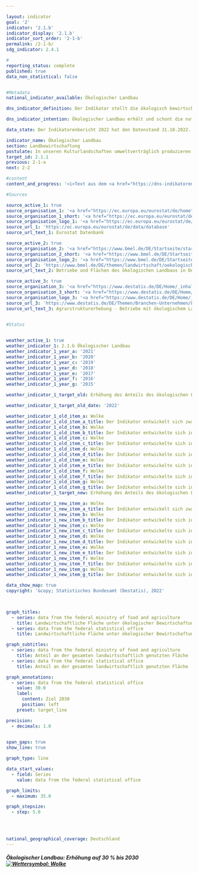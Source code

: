 ```yaml
---

layout: indicator    
goal: '2'    
indicator: '2.1.b'    
indicator_display: '2.1.b'    
indicator_sort_order: '2-1-b'    
permalink: /2-1-b/    
sdg_indicator: 2.4.1    

#
reporting_status: complete    
published: true    
data_non_statistical: false    


#Metadata    
national_indicator_available: Ökologischer Landbau    

dns_indicator_definition: Der Indikator stellt die ökologisch bewirtschaftete Fläche landwirtschaftlicher Betriebe, die dem Kontrollverfahren der <abbr title="Europäische Union">EU</abbr>-Rechtsvorschriften für den ökologischen Landbau unterliegen (Verordnung [EG] Nr. 834/2007&nbsp;und Durchführungsvorschriften), als Anteil an der gesamten landwirtschaftlich bewirtschafteten Fläche in Deutschland dar. Hierbei sind sowohl die voll auf ökologische Bewirtschaftung umgestellten als auch die noch in der Umstellung befindlichen Flächen einbezogen.    

dns_indicator_intention: Ökologischer Landbau erhält und schont die natürlichen Ressourcen in besonderem Maße, hat vielfältige positive Auswirkungen auf Natur, Klima und Umwelt und dient der Erzeugung qualitativ hochwertiger Lebensmittel. Deshalb soll bis zum Jahr 2030&nbsp;der Anteil landwirtschaftlicher Flächen unter ökologischer Bewirtschaftung 20&nbsp;% betragen.    

data_state: Der Indikatorenbericht 2022 hat den Datenstand 31.10.2022. Die Daten auf dieser Plattform werden regelmäßig aktualisiert, sodass online aktuellere Daten verfügbar sein können als im <a href="https://dns-indikatoren.de/assets/publications/reports/de/2022.pdf">Indikatorenbericht 2022</a> veröffentlicht.    

indicator_name: Ökologischer Landbau    
section: Landbewirtschaftung    
postulate: In unseren Kulturlandschaften umweltverträglich produzieren    
target_id: 2.1.1    
previous: 2-1-a    
next: 2-2    

#content     
content_and_progress: '<i>Text aus dem <a href="https://dns-indikatoren.de/assets/publications/reports/de/2022.pdf">Indikatorenbericht 2022&nbsp;</a></i><br><br>Die Daten zur ökologischen Bewirtschaftung werden sowohl von der Bundesanstalt für Landwirtschaft und Ernährung (<abbr title="Bundesanstalt für Landwirtschaft und Ernährung">BLE</abbr>) im Auftrag des Bundesministeriums für Ernährung und Landwirtschaft (<abbr title="Bundesministeriums für Ernährung und Landwirtschaft">BMEL</abbr>) als auch vom Statistischen Bundesamt ermittelt.<br><br>Vom Statistischen Bundesamt werden zur Ermittlung der ökologisch bewirtschafteten Fläche verschiedene Erhebungen herangezogen. Die Bezugsgröße für die Anteilsberechnung ist die landwirtschaftlich genutzte Fläche, welche jährlich im Rahmen der Bodennutzungshaupterhebung ermittelt wird. Die landwirtschaftlich genutzte Fläche umfasst alle landwirtschaftlich oder gärtnerisch genutzten Flächen. Gebäude- und Hofflächen der landwirtschaftlichen Betriebe sind demnach nicht in der Bezugsgröße enthalten.<br><br>Die Daten des <abbr title="Bundesministeriums für Ernährung und Landwirtschaft">BMEL</abbr> enthalten Angaben zur ökologisch bewirtschafteten Fläche, die von den Öko-Kontrollbehörden der Länder jährlich gemeldet werden. Stichtag ist der 31.12. eines Jahres. Alle Meldungen eines laufenden Jahres werden bis zu diesem Stichtag akkumuliert. In den Daten des <abbr title="Bundesministeriums für Ernährung und Landwirtschaft">BMEL</abbr> ergeben sich etwas höhere Werte. Dies ist unter anderem darin begründet, dass dabei Flächen ohne Abschneidegrenze auf die gesamten Flächen mit Abschneidegrenze bezogen werden. Das heißt, in die Berechnung des Anteils gehen im Zähler auch sehr kleine Flächen ein, während im Nenner nur Flächen ab einer bestimmten Mindestgröße Berücksichtigung finden.<br><br>Nach den Daten des Statistischen Bundesamtes stieg der Flächenanteil unter ökologischer Bewirtschaftung an der landwirtschaftlichen Nutzfläche zwischen 1999&nbsp;und 2019&nbsp;von 2,9&nbsp;% auf 7,8&nbsp;%. Das entspricht im Jahr 2019&nbsp;einer Fläche von 1,29&nbsp;Millionen Hektar. Die Daten des <abbr title="Bundesministeriums für Ernährung und Landwirtschaft">BMEL</abbr> weisen einen höheren Anteil von Ökolandbaufläche an der landwirtschaftlichen Nutzfläche aus. Der Wert für 2019&nbsp;lag demnach bei 9,7&nbsp;% oder 1,61&nbsp;Millionen Hektar.<br><br>In den letzten Jahren ist die Fläche unter ökologischer Bewirtschaftung zwar weiterangewachsen, die jährliche prozentuale Zunahme schwankte jedoch stark zwischen den Berichtsjahren. So stagnierte die prozentuale Zunahme zwischen 2016&nbsp;und 2017, stieg jedoch im Zeitraum 2017&nbsp;bis 2019&nbsp;wieder deutlich an. Basierend auf den Zahlen des Statistischen Bundesamtes würde bei einer Fortschreibung des Trends der vergangenen fünf Berichtsjahre das Ziel, dass bis 2030&nbsp;20&nbsp;% der landwirtschaftlichen Nutzfläche ökologisch bewirtschaftet wird, nicht erreicht werden.<br><br>Die Ökolandbaufläche Deutschlands wurde 2019&nbsp;wie folgt genutzt: 57,2&nbsp;% als Dauergrünland, 46,7&nbsp;% als Ackerland und 1,8&nbsp;% als sonstige Flächen. Demgegenüber lag der Schwerpunkt in der Landwirtschaft insgesamt mit 70,4&nbsp;% bei den Ackerflächen, der Anteil des Dauergrünlands betrug 28,5&nbsp;% und die sonstigen Flächen bedeckten 1,2&nbsp;% der gesamten landwirtschaftlich genutzten Fläche. Nach Ergebnissen der Agrarstrukturerhebung 2016&nbsp;verfügte unter allen Bundesländern Bayern mit rund 23&nbsp;% über den größten Anteil der ökologisch bewirtschafteten Fläche, gefolgt von Brandenburg mit 12&nbsp;% und Baden-Württemberg mit knapp 12&nbsp;%. Die Umstellung auf Ökolandbau wird von den einzelnen Bundesländern in unterschiedlichem Umfang gefördert.<br><br>In den Staaten der <abbr title="Europäische Union mit 28&nbsp;Mitgliedsstaaten">EU-28</abbr> wurde nach Angaben von Eurostat im Jahr 2018&nbsp;eine Fläche von insgesamt 13,4&nbsp;Millionen Hektar ökologisch bewirtschaftet. Dies entsprach einem Anteil von 7,5&nbsp;% an der gesamten landwirtschaftlich genutzten Fläche. Die höchsten Anteile der Ökolandbaufläche innerhalb der <abbr title="Europäische Union">EU</abbr>-Länder waren für Österreich mit 24,1&nbsp;% zu verzeichnen, gefolgt von Estland mit 20,6&nbsp;%, Schweden mit 20,3&nbsp;%, Italien mit 15,2&nbsp;% und der Tschechischen Republik mit 14,8&nbsp;%.'    

#Sources    

source_active_1: true
source_organisation_1: '<a href="https://ec.europa.eu/eurostat/de/home">Eurostat</a>'
source_organisation_1_short: '<a href="https://ec.europa.eu/eurostat/de/home">Eurostat</a>'
source_organisation_logo_1: '<a href="https://ec.europa.eu/eurostat/de/home"><img src="https://dnsUpgradeEnvironment.github.io/dns-indicators/public/OrgImgDe/eurostat.png" alt="Eurostat" title=" Klicken Sie hier um zur Homepage der Organisation Eurostat zu gelangen." style="height:60px; width:148px; border: transparent"/></a>'
source_url_1: 'https://ec.europa.eu/eurostat/de/data/database'
source_url_text_1: Eurostat Datenbank

source_active_2: true
source_organisation_2: '<a href="https://www.bmel.de/DE/Startseite/startseite_node.html">Bundesministerium für Ernährung und Landwirtschaft</a>'
source_organisation_2_short: '<a href="https://www.bmel.de/DE/Startseite/startseite_node.html">Bundesministerium für Ernährung und Landwirtschaft</a>'
source_organisation_logo_2: '<a href="https://www.bmel.de/DE/Startseite/startseite_node.html"><img src="https://dnsUpgradeEnvironment.github.io/dns-indicators/public/OrgImgDe/bmel.png" alt="Bundesministerium für Ernährung und Landwirtschaft" title=" Klicken Sie hier um zur Homepage der Organisation Bundesministerium für Ernährung und Landwirtschaft zu gelangen." style="height:60px; width:148px; border: transparent"/></a>'
source_url_2: 'https://www.bmel.de/DE/themen/landwirtschaft/oekologischer-landbau/oekologischer-landbau_node'
source_url_text_2: Betriebe und Flächen des ökologischen Landbaus in Deutschland

source_active_3: true
source_organisation_3: '<a href="https://www.destatis.de/DE/Home/_inhalt.html">Statistisches Bundesamt</a>'
source_organisation_3_short: '<a href="https://www.destatis.de/DE/Home/_inhalt.html">Statistisches Bundesamt</a>'
source_organisation_logo_3: '<a href="https://www.destatis.de/DE/Home/_inhalt.html"><img src="https://dnsUpgradeEnvironment.github.io/dns-indicators/public/OrgImgDe/destatis.png" alt="Statistisches Bundesamt" title=" Klicken Sie hier um zur Homepage der Organisation Statistisches Bundesamt zu gelangen." style="height:60px; width:148px; border: transparent"/></a>'
source_url_3: 'https://www.destatis.de/DE/Themen/Branchen-Unternehmen/Landwirtschaft-Forstwirtschaft-Fischerei/Landwirtschaftliche-Betriebe/_inhalt.html#sprg239572'
source_url_text_3: Agrarstrukturerhebung - Betriebe mit ökologischem Landbau
    

#Status    


weather_active_1: true
weather_indicator_1: 2.1.b Ökologischer Landbau
weather_indicator_1_year_a: '2021'
weather_indicator_1_year_b: '2020'
weather_indicator_1_year_c: '2019'
weather_indicator_1_year_d: '2018'
weather_indicator_1_year_e: '2017'
weather_indicator_1_year_f: '2016'
weather_indicator_1_year_g: '2015'

weather_indicator_1_target_old: Erhöhung des Anteils des ökologischen Landbaus an der landwirtschaftlich genutzten Fläche auf 20&nbsp;% bis 2030

weather_indicator_1_target_old_date: '2022'

weather_indicator_1_old_item_a: Wolke
weather_indicator_1_old_item_a_title: Der Indikator entwickelt sich zwar in die gewünschte Richtung auf das Ziel zu, bei Fortsetzung der Entwicklung würde das Ziel im Zieljahr aber um mehr als 20 % der Differenz zwischen Zielwert und aktuellem Wert verfehlt.
weather_indicator_1_old_item_b: Wolke
weather_indicator_1_old_item_b_title: Der Indikator entwickelte sich in 2020 zwar in die gewünschte Richtung auf das Ziel zu, bei Fortsetzung der Entwicklung wäre das Ziel im Zieljahr aber um mehr als 20 % der Differenz zwischen Zielwert und dem damaligen Wert verfehlt worden.
weather_indicator_1_old_item_c: Wolke
weather_indicator_1_old_item_c_title: Der Indikator entwickelte sich in 2019 zwar in die gewünschte Richtung auf das Ziel zu, bei Fortsetzung der Entwicklung wäre das Ziel im Zieljahr aber um mehr als 20 % der Differenz zwischen Zielwert und dem damaligen Wert verfehlt worden.
weather_indicator_1_old_item_d: Wolke
weather_indicator_1_old_item_d_title: Der Indikator entwickelte sich in 2018 zwar in die gewünschte Richtung auf das Ziel zu, bei Fortsetzung der Entwicklung wäre das Ziel im Zieljahr aber um mehr als 20 % der Differenz zwischen Zielwert und dem damaligen Wert verfehlt worden.
weather_indicator_1_old_item_e: Wolke
weather_indicator_1_old_item_e_title: Der Indikator entwickelte sich in 2017 zwar in die gewünschte Richtung auf das Ziel zu, bei Fortsetzung der Entwicklung wäre das Ziel im Zieljahr aber um mehr als 20 % der Differenz zwischen Zielwert und dem damaligen Wert verfehlt worden.
weather_indicator_1_old_item_f: Wolke
weather_indicator_1_old_item_f_title: Der Indikator entwickelte sich in 2016 zwar in die gewünschte Richtung auf das Ziel zu, bei Fortsetzung der Entwicklung wäre das Ziel im Zieljahr aber um mehr als 20 % der Differenz zwischen Zielwert und dem damaligen Wert verfehlt worden.
weather_indicator_1_old_item_g: Wolke
weather_indicator_1_old_item_g_title: Der Indikator entwickelte sich in 2015 zwar in die gewünschte Richtung auf das Ziel zu, bei Fortsetzung der Entwicklung wäre das Ziel im Zieljahr aber um mehr als 20 % der Differenz zwischen Zielwert und dem damaligen Wert verfehlt worden.
weather_indicator_1_target_new: Erhöhung des Anteils des ökologischen Landbaus an der landwirtschaftlich genutzten Fläche auf 30&nbsp;% bis 2030

weather_indicator_1_new_item_a: Wolke
weather_indicator_1_new_item_a_title: Der Indikator entwickelt sich zwar in die gewünschte Richtung auf das Ziel zu, bei Fortsetzung der Entwicklung würde das Ziel im Zieljahr aber um mehr als 20 % der Differenz zwischen Zielwert und aktuellem Wert verfehlt.
weather_indicator_1_new_item_b: Wolke
weather_indicator_1_new_item_b_title: Der Indikator entwickelte sich in 2020 zwar in die gewünschte Richtung auf das Ziel zu, bei Fortsetzung der Entwicklung wäre das Ziel im Zieljahr aber um mehr als 20 % der Differenz zwischen Zielwert und dem damaligen Wert verfehlt worden.
weather_indicator_1_new_item_c: Wolke
weather_indicator_1_new_item_c_title: Der Indikator entwickelte sich in 2019 zwar in die gewünschte Richtung auf das Ziel zu, bei Fortsetzung der Entwicklung wäre das Ziel im Zieljahr aber um mehr als 20 % der Differenz zwischen Zielwert und dem damaligen Wert verfehlt worden.
weather_indicator_1_new_item_d: Wolke
weather_indicator_1_new_item_d_title: Der Indikator entwickelte sich in 2018 zwar in die gewünschte Richtung auf das Ziel zu, bei Fortsetzung der Entwicklung wäre das Ziel im Zieljahr aber um mehr als 20 % der Differenz zwischen Zielwert und dem damaligen Wert verfehlt worden.
weather_indicator_1_new_item_e: Wolke
weather_indicator_1_new_item_e_title: Der Indikator entwickelte sich in 2017 zwar in die gewünschte Richtung auf das Ziel zu, bei Fortsetzung der Entwicklung wäre das Ziel im Zieljahr aber um mehr als 20 % der Differenz zwischen Zielwert und dem damaligen Wert verfehlt worden.
weather_indicator_1_new_item_f: Wolke
weather_indicator_1_new_item_f_title: Der Indikator entwickelte sich in 2016 zwar in die gewünschte Richtung auf das Ziel zu, bei Fortsetzung der Entwicklung wäre das Ziel im Zieljahr aber um mehr als 20 % der Differenz zwischen Zielwert und dem damaligen Wert verfehlt worden.
weather_indicator_1_new_item_g: Wolke
weather_indicator_1_new_item_g_title: Der Indikator entwickelte sich in 2015 zwar in die gewünschte Richtung auf das Ziel zu, bei Fortsetzung der Entwicklung wäre das Ziel im Zieljahr aber um mehr als 20 % der Differenz zwischen Zielwert und dem damaligen Wert verfehlt worden.    

data_show_map: true    
copyright: '&copy; Statistisches Bundesamt (Destatis), 2022'    

    

graph_titles: 
  - series: data from the federal ministry of food and agriculture
    title: Landwirtschaftliche Fläche unter ökologischer Bewirtschaftung
  - series: data from the federal statistical office
    title: Landwirtschaftliche Fläche unter ökologischer Bewirtschaftung    

graph_subtitles: 
  - series: data from the federal ministry of food and agriculture
    title: Anteil an der gesamten landwirtschaftlich genutzten Fläche
  - series: data from the federal statistical office
    title: Anteil an der gesamten landwirtschaftlich genutzten Fläche    

graph_annotations:
  - series: data from the federal statistical office
    value: 30.0
    label:
      content: Ziel 2030
      position: left
    preset: target_line    

precision: 
  - decimals: 1.0
        

span_gaps: true    
show_line: true    

graph_type: line    

data_start_values: 
  - field: Series
    value: data from the federal statistical office    

graph_limits: 
  - maximum: 35.0    

graph_stepsize: 
  - step: 5.0
        

            

national_geographical_coverage: Deutschland    
---
```



<div>
  <div class="my-header">
    <h5>Ökologischer Landbau: Erhöhung auf 30&nbsp;% bis 2030
      <a href="https://dnsUpgradeEnvironment.github.io/dns-indicators/status"><img src="https://g205sdgs.github.io/sdg-indicators/public/Wettersymbole/Wolke.png" title="Der Indikator entwickelte sich in 2021 (Datenstand 31.09.2022) zwar in die gewünschte Richtung auf das Ziel zu, bei Fortsetzung der Entwicklung wäre das Ziel im Zieljahr aber um mehr als 20 % der Differenz zwischen Zielwert und dem damaligen Wert verfehlt worden." alt="Wettersymbol: Wolke"/>
      </a>
    </h5>
  </div>
  <div class="my-header-note">
  </div>
</div>